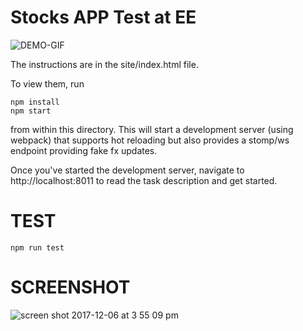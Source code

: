 Stocks APP Test at EE
===============================

![DEMO-GIF](https://media.giphy.com/media/xT0xesMJEj7Dir7BsI/giphy.gif)

The instructions are in the site/index.html file.

To view them, run

```
npm install
npm start
```

from within this directory.  This will start a development server (using webpack)
that supports hot reloading but also provides a stomp/ws endpoint providing fake
fx updates.

Once you've started the development server, navigate to http://localhost:8011
to read the task description and get started.

# TEST
```
npm run test
```

# SCREENSHOT
![screen shot 2017-12-06 at 3 55 09 pm](https://user-images.githubusercontent.com/3184210/33657087-2ffcfe2c-da9e-11e7-9dae-5d70a23ebd71.png)
